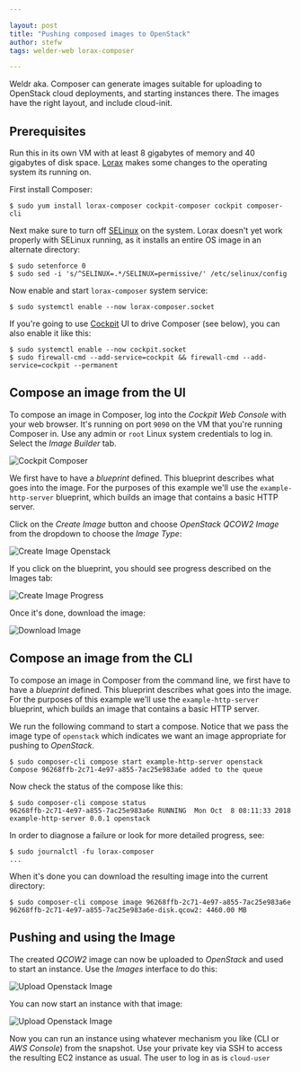 ```yaml
---

layout: post
title: "Pushing composed images to OpenStack"
author: stefw
tags: welder-web lorax-composer

---
```


Weldr aka. Composer can generate images suitable for uploading to OpenStack
cloud deployments, and starting instances there. The images have the right
layout, and include cloud-init.

## Prerequisites

Run this in its own VM with at least 8 gigabytes of memory and 40 gigabytes of disk space.
[Lorax](https://weldr.io/lorax/) makes some changes to the operating system its running on.

First install Composer:

    $ sudo yum install lorax-composer cockpit-composer cockpit composer-cli

Next make sure to turn off [SELinux](https://access.redhat.com/documentation/en-us/red_hat_enterprise_linux/5/html/deployment_guide/ch-selinux) on the system. Lorax doesn't yet work properly with
SELinux running, as it installs an entire OS image in an alternate directory:

    $ sudo setenforce 0
    $ sudo sed -i 's/^SELINUX=.*/SELINUX=permissive/' /etc/selinux/config

Now enable and start ```lorax-composer``` system service:

    $ sudo systemctl enable --now lorax-composer.socket

If you're going to use [Cockpit](https://cockpit-project.org/) UI to drive Composer
(see below), you can also enable it like this:

    $ sudo systemctl enable --now cockpit.socket
    $ sudo firewall-cmd --add-service=cockpit && firewall-cmd --add-service=cockpit --permanent

## Compose an image from the UI

To compose an image in Composer, log into the *Cockpit Web Console* with your web browser.
It's running on port ```9090``` on the VM that you're running Composer in. Use any admin
or ```root``` Linux system credentials to log in.  Select the *Image Builder* tab.

![Cockpit Composer](/images/cockpit-composer-main.png)

We first have to have a *blueprint* defined. This blueprint describes what goes into the image.
For the purposes of this example we'll use the ```example-http-server``` blueprint, which
builds an image that contains a basic HTTP server.

Click on the *Create Image* button and choose *OpenStack QCOW2 Image* from the dropdown
to choose the *Image Type*:

![Create Image Openstack](/images/cockpit-composer-openstack-create.png)

If you click on the blueprint, you should see progress described on the Images tab:

![Create Image Progress](/images/cockpit-composer-openstack-progress.png)

Once it's done, download the image:

![Download Image](/images/cockpit-composer-openstack-download.png)

## Compose an image from the CLI

To compose an image in Composer from the command line, we first have to have a *blueprint*
defined. This blueprint describes what goes into the image. For the purposes of this
example we'll use the ```example-http-server``` blueprint, which builds an image that
contains a basic HTTP server.

We run the following command to start a compose. Notice that we pass the image type
of ```openstack``` which indicates we want an image appropriate for pushing to
*OpenStack*.

    $ sudo composer-cli compose start example-http-server openstack
    Compose 96268ffb-2c71-4e97-a855-7ac25e983a6e added to the queue

Now check the status of the compose like this:

    $ sudo composer-cli compose status
    96268ffb-2c71-4e97-a855-7ac25e983a6e RUNNING  Mon Oct  8 08:11:33 2018 example-http-server 0.0.1 openstack

In order to diagnose a failure or look for more detailed progress, see:

    $ sudo journalctl -fu lorax-composer
    ...

When it's done you can download the resulting image into the current directory:

    $ sudo composer-cli compose image 96268ffb-2c71-4e97-a855-7ac25e983a6e
    96268ffb-2c71-4e97-a855-7ac25e983a6e-disk.qcow2: 4460.00 MB

## Pushing and using the Image

The created *QCOW2* image can now be uploaded to *OpenStack* and used to start
an instance. Use the *Images* interface to do this:

![Upload Openstack Image](/images/openstack-upload-image.png)

You can now start an instance with that image:

![Upload Openstack Image](/images/openstack-start-instance.png)

Now you can run an instance using whatever mechanism you like (CLI or *AWS Console*)
from the snapshot. Use your private key via SSH to access the resulting EC2
instance as usual. The user to log in as is ```cloud-user```

